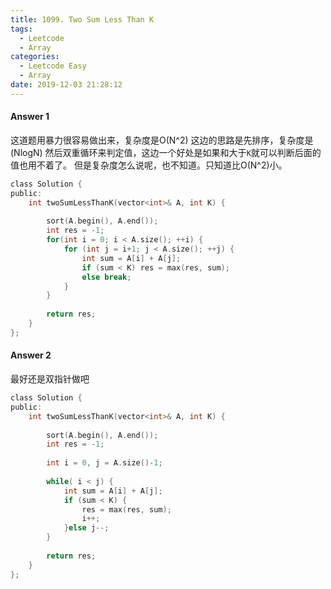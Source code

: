 ```yaml
---
title: 1099. Two Sum Less Than K
tags:
  - Leetcode
  - Array
categories:
  - Leetcode Easy
  - Array
date: 2019-12-03 21:28:12
---
```


#### Answer 1
这道题用暴力很容易做出来，复杂度是O(N^2)
这边的思路是先排序，复杂度是(NlogN)
然后双重循环来判定值，这边一个好处是如果和大于`K`就可以判断后面的值也用不着了。
但是复杂度怎么说呢，也不知道。只知道比O(N^2)小。
```c
class Solution {
public:
    int twoSumLessThanK(vector<int>& A, int K) {
        
        sort(A.begin(), A.end());
        int res = -1;
        for(int i = 0; i < A.size(); ++i) {
            for (int j = i+1; j < A.size(); ++j) {
                int sum = A[i] + A[j]; 
                if (sum < K) res = max(res, sum);
                else break;
            }
        }
        
        return res;
    }
};
```

#### Answer 2
最好还是双指针做吧
```c
class Solution {
public:
    int twoSumLessThanK(vector<int>& A, int K) {
        
        sort(A.begin(), A.end());
        int res = -1;
        
        int i = 0, j = A.size()-1;
        
        while( i < j) {
            int sum = A[i] + A[j];
            if (sum < K) {
                res = max(res, sum);
                i++;
            }else j--;
        }
        
        return res;
    }
};
```
